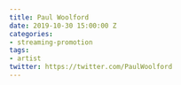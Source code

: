 ```yaml
---
title: Paul Woolford
date: 2019-10-30 15:00:00 Z
categories:
- streaming-promotion
tags:
- artist
twitter: https://twitter.com/PaulWoolford
---
```


